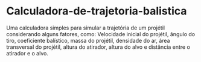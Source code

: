 # Calculadora-de-trajetoria-balistica
Uma calculadora simples para simular a trajetória de um projétil considerando alguns fatores, como: Velocidade inicial do projétil, ângulo do tiro, coeficiente balístico, massa do projétil, densidade do ar, área transversal do projétil, altura do atirador, altura do alvo e distância entre o atirador e o alvo.
